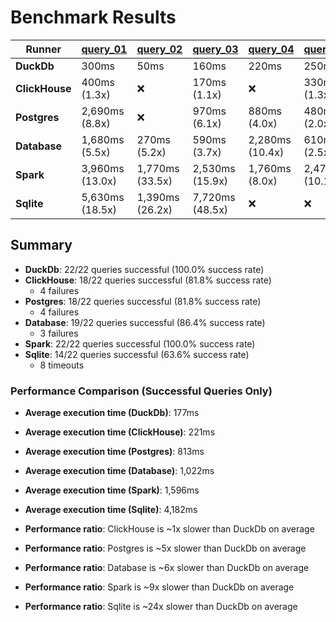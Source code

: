 # Benchmark Results

| Runner | [query_01](Queries/query_01.sql) | [query_02](Queries/query_02.sql) | [query_03](Queries/query_03.sql) | [query_04](Queries/query_04.sql) | [query_05](Queries/query_05.sql) | [query_06](Queries/query_06.sql) | [query_07](Queries/query_07.sql) | [query_08](Queries/query_08.sql) | [query_09](Queries/query_09.sql) | [query_10](Queries/query_10.sql) | [query_11](Queries/query_11.sql) | [query_12](Queries/query_12.sql) | [query_13](Queries/query_13.sql) | [query_14](Queries/query_14.sql) | [query_15](Queries/query_15.sql) | [query_16](Queries/query_16.sql) | [query_17](Queries/query_17.sql) | [query_18](Queries/query_18.sql) | [query_19](Queries/query_19.sql) | [query_20](Queries/query_20.sql) | [query_21](Queries/query_21.sql) | [query_22](Queries/query_22.sql) |
|--------|------------|------------|------------|------------|------------|------------|------------|------------|------------|------------|------------|------------|------------|------------|------------|------------|------------|------------|------------|------------|------------|------------|
| **DuckDb** | 300ms | 50ms | 160ms | 220ms | 250ms | 20ms | 100ms | 310ms | 360ms | 170ms | 40ms | 60ms | 210ms | 10ms | 10ms | 30ms | 260ms | 370ms | 270ms | 50ms | 610ms | 40ms |
| **ClickHouse** | 400ms (1.3x) | ❌ | 170ms (1.1x) | ❌ | 330ms (1.3x) | 40ms (1.8x) | 130ms (1.4x) | 430ms (1.4x) | 520ms (1.4x) | 270ms (1.6x) | 60ms (1.4x) | 100ms (1.7x) | 160ms (1.3x) | 20ms (1.5x) | 30ms (3.1x) | 40ms (1.2x) | 350ms (1.3x) | 330ms (1.1x) | 540ms (2.0x) | 60ms (1.2x) | ❌ | ❌ |
| **Postgres** | 2,690ms (8.8x) | ❌ | 970ms (6.1x) | 880ms (4.0x) | 480ms (2.0x) | 430ms (21.4x) | 570ms (6.0x) | 490ms (1.6x) | 1,260ms (3.5x) | 670ms (3.9x) | 100ms (2.6x) | 680ms (11.0x) | 580ms (2.8x) | 420ms (29.8x) | 400ms (39.9x) | 180ms (6.1x) | ❌ | 3,050ms (8.2x) | 600ms (2.2x) | ❌ | ❌ | 200ms (5.4x) |
| **Database** | 1,680ms (5.5x) | 270ms (5.2x) | 590ms (3.7x) | 2,280ms (10.4x) | 610ms (2.5x) | 140ms (7.2x) | 460ms (4.9x) | 660ms (2.1x) | 2,400ms (6.6x) | 510ms (3.0x) | 70ms (1.7x) | 410ms (6.7x) | 5,020ms (23.9x) | 100ms (7.2x) | 180ms (18.4x) | 190ms (6.6x) | 750ms (2.9x) | 2,290ms (6.2x) | 820ms (3.0x) | ❌ | ❌ | ❌ |
| **Spark** | 3,960ms (13.0x) | 1,770ms (33.5x) | 2,530ms (15.9x) | 1,760ms (8.0x) | 2,470ms (10.1x) | 120ms (6.2x) | 1,760ms (18.5x) | 980ms (3.1x) | 2,200ms (6.1x) | 1,470ms (8.5x) | 360ms (9.2x) | 610ms (9.8x) | 1,430ms (6.8x) | 150ms (10.9x) | 360ms (36.4x) | 490ms (17.0x) | 1,890ms (7.3x) | 4,330ms (11.7x) | 600ms (2.3x) | 410ms (8.0x) | 5,010ms (8.2x) | 440ms (11.6x) |
| **Sqlite** | 5,630ms (18.5x) | 1,390ms (26.2x) | 7,720ms (48.5x) | ❌ | ❌ | 790ms (39.5x) | 3,080ms (32.5x) | 14,240ms (45.3x) | 17,480ms (48.0x) | 970ms (5.7x) | 1,160ms (29.7x) | 760ms (12.2x) | 4,290ms (20.4x) | 420ms (29.9x) | 390ms (39.2x) | 240ms (8.2x) | ❌ | ❌ | ❌ | ❌ | ❌ | ❌ |

## Summary

- **DuckDb**: 22/22 queries successful (100.0% success rate)
- **ClickHouse**: 18/22 queries successful (81.8% success rate)
  - 4 failures
- **Postgres**: 18/22 queries successful (81.8% success rate)
  - 4 failures
- **Database**: 19/22 queries successful (86.4% success rate)
  - 3 failures
- **Spark**: 22/22 queries successful (100.0% success rate)
- **Sqlite**: 14/22 queries successful (63.6% success rate)
  - 8 timeouts

### Performance Comparison (Successful Queries Only)
- **Average execution time (DuckDb)**: 177ms
- **Average execution time (ClickHouse)**: 221ms
- **Average execution time (Postgres)**: 813ms
- **Average execution time (Database)**: 1,022ms
- **Average execution time (Spark)**: 1,596ms
- **Average execution time (Sqlite)**: 4,182ms

- **Performance ratio**: ClickHouse is ~1x slower than DuckDb on average
- **Performance ratio**: Postgres is ~5x slower than DuckDb on average
- **Performance ratio**: Database is ~6x slower than DuckDb on average
- **Performance ratio**: Spark is ~9x slower than DuckDb on average
- **Performance ratio**: Sqlite is ~24x slower than DuckDb on average
